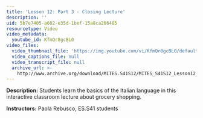 ```yaml
---
title: 'Lesson 12: Part 3 - Closing Lecture'
description: ''
uid: 5b7e7405-a602-e35d-1bef-15a8ca266485
resourcetype: Video
video_metadata:
  youtube_id: KfmQr8gcBL0
video_files:
  video_thumbnail_file: 'https://img.youtube.com/vi/KfmQr8gcBL0/default.jpg'
  video_captions_file: null
  video_transcript_file: null
  archive_url: >-
    http://www.archive.org/download/MITES.S41S12/MITES_S41S12_Lesson12_Part3_300k.mp4
---
```


**Description:** Students learn the basics of the Italian language in this interactive classroom lecture about grocery shopping.

**Instructors:** Paola Rebusco, ES.S41 students